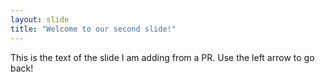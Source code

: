```yaml
---
layout: slide
title: "Welcome to our second slide!"
---
```

This is the text of the slide I am adding from a PR.
Use the left arrow to go back!
